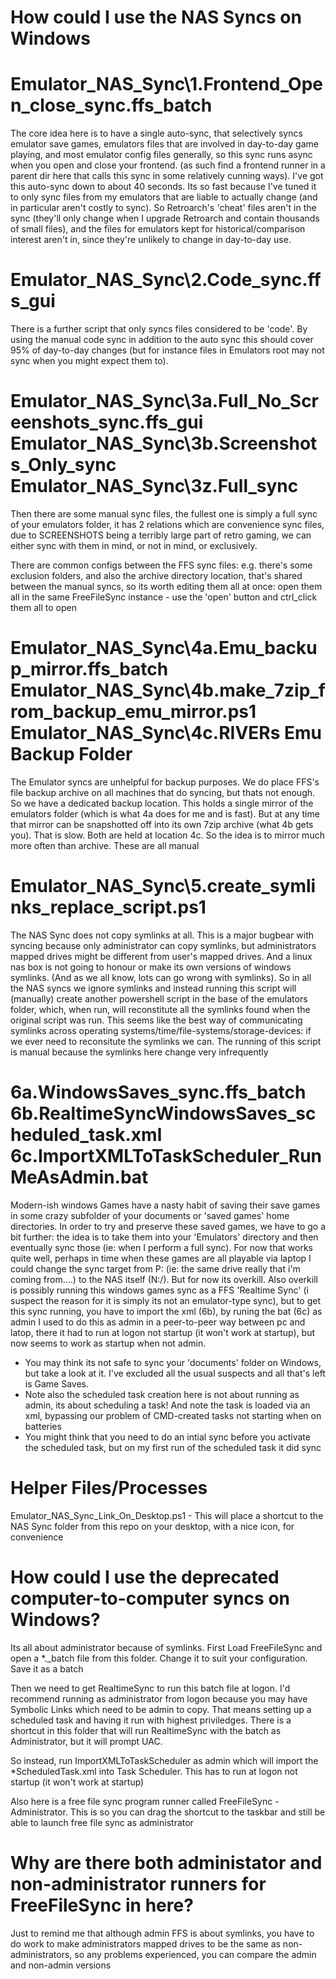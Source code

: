 How could I use the NAS Syncs on Windows
========================================

Emulator_NAS_Sync\1.Frontend_Open_close_sync.ffs_batch
======================================================
The core idea here is to have a single auto-sync, that selectively syncs emulator save games, emulators files that are involved in day-to-day game 
playing, and most emulator config files generally, so this sync runs async when you open and close your frontend. (as such find a frontend runner 
in a parent dir here that calls this sync in some relatively cunning ways). I've got this auto-sync down to about 40 seconds. Its so fast because 
I've tuned it to only sync files from my emulators that are liable to actually change (and in particular aren't costly to sync). So Retroarch's 
'cheat' files aren't in the sync (they'll only change when I upgrade Retroarch and contain thousands of small files), and the files for emulators 
kept for historical/comparison interest aren't in, since they're unlikely to change in day-to-day use.

Emulator_NAS_Sync\2.Code_sync.ffs_gui
=====================================
There is a further script that only syncs files considered to be 'code'. By using the manual code sync in addition to the auto sync this should 
cover 95% of day-to-day changes (but for instance files in Emulators root may not sync when you might expect them to).

Emulator_NAS_Sync\3a.Full_No_Screenshots_sync.ffs_gui
Emulator_NAS_Sync\3b.Screenshots_Only_sync
Emulator_NAS_Sync\3z.Full_sync
=====================================================
Then there are some manual sync files, the fullest one is simply a full sync of your emulators folder, it has 2 relations which are convenience sync 
files, due to SCREENSHOTS being a terribly large part of retro gaming, we can either sync with them in mind, or not in mind, or exclusively.

There are common configs between the FFS sync files: e.g. there's some exclusion folders, and also the archive directory location, that's shared 
between the manual syncs, so its worth editing them all at once: open them all in the same FreeFileSync instance - use the 'open' button and 
ctrl_click them all to open

Emulator_NAS_Sync\4a.Emu_backup_mirror.ffs_batch
Emulator_NAS_Sync\4b.make_7zip_from_backup_emu_mirror.ps1
Emulator_NAS_Sync\4c.RIVERs Emu Backup Folder
=========================================================
The Emulator syncs are unhelpful for backup purposes. We do place FFS's file backup archive on all machines that do syncing, but thats not enough.
So we have a dedicated backup location. This holds a single mirror of the emulators folder (which is what 4a does for me and is fast). 
But at any time that mirror can be snapshotted off into its own 7zip archive (what 4b gets you). That is slow. Both are held at location 4c.
So the idea is to mirror much more often than archive. These are all manual

Emulator_NAS_Sync\5.create_symlinks_replace_script.ps1
======================================================
The NAS Sync does not copy symlinks at all. This is a major bugbear with syncing because only administrator can copy symlinks, but administrators mapped
drives might be different from user's mapped drives. And a linux nas box is not going to honour or make its own versions of windows symlinks. (And 
as we all know, lots can go wrong with symlinks). So in all the NAS syncs we ignore symlinks and instead running this script will (manually) create
another powershell script in the base of the emulators folder, which, when run, will reconstitute all the symlinks found when the original script was
run. This seems like the best way of communicating symlinks across operating systems/time/file-systems/storage-devices: if we ever need to reconsitute
the symlinks we can. The running of this script is manual because the symlinks here change very infrequently

6a.WindowsSaves_sync.ffs_batch
6b.RealtimeSyncWindowsSaves_scheduled_task.xml
6c.ImportXMLToTaskScheduler_RunMeAsAdmin.bat
==============================================
Modern-ish windows Games have a nasty habit of saving their save games in some crazy subfolder of your documents or 'saved games' home directories. In order to
try and preserve these saved games, we have to go a bit further: the idea is to take them into your 'Emulators' directory and then eventually sync those (ie: when I
perform a full sync). For now that works quite well, perhaps in time when these games are all playable via laptop I could change the sync target from P: (ie: the same
drive really that i'm coming from....) to the NAS itself (N:/). But for now its overkill. Also overkill is possibly running this windows games sync as a FFS 'Realtime Sync'
(i suspect the reason for it is simply its not an emulator-type sync), but to get this sync running, you have to import the xml (6b), by runing the bat (6c) as admin
I used to do this as admin in a peer-to-peer way between pc and latop, there it had to run at logon not startup (it won't work at startup), but now seems to work as startup when
not admin.
* You may think its not safe to sync your 'documents' folder on Windows, but take a look at it. I've excluded all the usual suspects and all that's left is Game Saves.
* Note also the scheduled task creation here is not about running as admin, its about scheduling a task! And note the task is loaded via an xml, bypassing our problem of CMD-created 
tasks not starting when on batteries
* You might think that you need to do an intial sync before you activate the scheduled task, but on my first run of the scheduled task it did sync

Helper Files/Processes
======================

Emulator_NAS_Sync_Link_On_Desktop.ps1 - This will place a shortcut to the NAS Sync folder from this repo on your desktop, with a nice icon, for convenience

How could I use the deprecated computer-to-computer syncs on Windows?
=======================================================

Its all about administrator because of symlinks. First Load FreeFileSync and open a *._batch file from this folder. Change it to suit your configuration. Save it as a batch

Then we need to get RealtimeSync to run this batch file at logon. I'd recommend running as administrator from logon because you may have Symbolic Links which need to be admin to copy. 
That means setting up a scheduled task and having it run with highest priviledges. There is a shortcut in this folder that will run RealtimeSync with the batch as Administrator, but it will prompt UAC.

So instead, run ImportXMLToTaskScheduler as admin which will import the *ScheduledTask.xml into Task Scheduler. This has to run at logon not startup (it won't work at startup)

Also here is a free file sync program runner called FreeFileSync - Administrator. This is so you can drag the shortcut to the taskbar and still be able to launch free file sync as administrator


Why are there both administator and non-administrator runners for FreeFileSync in here?
=======================================================================================

Just to remind me that although admin FFS is about symlinks, you have to do work to make administrators mapped drives to be the same as non-administrators,
so any problems experienced, you can compare the admin and non-admin versions
